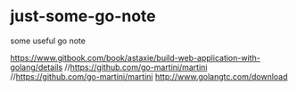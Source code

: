 # just-some-go-note
some useful go note

https://www.gitbook.com/book/astaxie/build-web-application-with-golang/details
//https://github.com/go-martini/martini
//https://github.com/go-martini/martini
http://www.golangtc.com/download   
